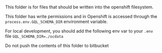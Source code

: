 This folder is for files that should be written into the openshift filesystem.

This folder has write permissions and in Openshift is accessed through the
`process.env.GQL_SCHEMA_DIR` environment variable.

For local development, you should add the following env var to your `.env` file
`GQL_SCHEMA_DIR=./ocdata`

Do not push the contents of this folder to bitbucket
